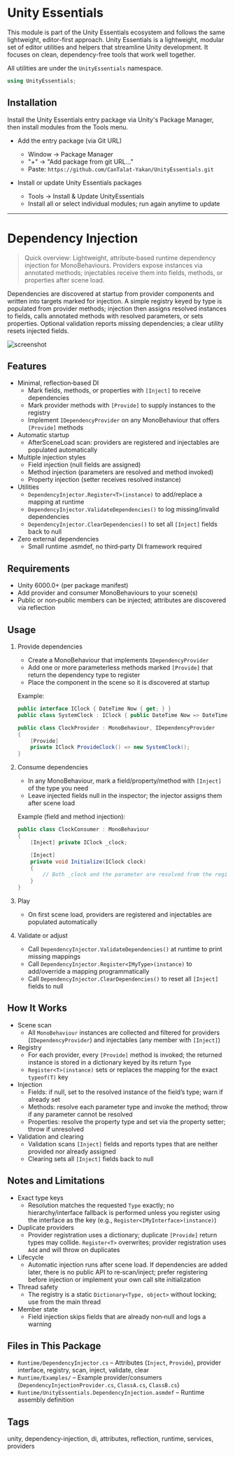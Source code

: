 # Unity Essentials

This module is part of the Unity Essentials ecosystem and follows the same lightweight, editor-first approach.
Unity Essentials is a lightweight, modular set of editor utilities and helpers that streamline Unity development. It focuses on clean, dependency-free tools that work well together.

All utilities are under the `UnityEssentials` namespace.

```csharp
using UnityEssentials;
```

## Installation

Install the Unity Essentials entry package via Unity's Package Manager, then install modules from the Tools menu.

- Add the entry package (via Git URL)
    - Window → Package Manager
    - "+" → "Add package from git URL…"
    - Paste: `https://github.com/CanTalat-Yakan/UnityEssentials.git`

- Install or update Unity Essentials packages
    - Tools → Install & Update UnityEssentials
    - Install all or select individual modules; run again anytime to update

---

# Dependency Injection

> Quick overview: Lightweight, attribute‑based runtime dependency injection for MonoBehaviours. Providers expose instances via annotated methods; injectables receive them into fields, methods, or properties after scene load.

Dependencies are discovered at startup from provider components and written into targets marked for injection. A simple registry keyed by type is populated from provider methods; injection then assigns resolved instances to fields, calls annotated methods with resolved parameters, or sets properties. Optional validation reports missing dependencies; a clear utility resets injected fields.

![screenshot](Documentation/Screenshot.png)

## Features
- Minimal, reflection‑based DI
  - Mark fields, methods, or properties with `[Inject]` to receive dependencies
  - Mark provider methods with `[Provide]` to supply instances to the registry
  - Implement `IDependencyProvider` on any MonoBehaviour that offers `[Provide]` methods
- Automatic startup
  - AfterSceneLoad scan: providers are registered and injectables are populated automatically
- Multiple injection styles
  - Field injection (null fields are assigned)
  - Method injection (parameters are resolved and method invoked)
  - Property injection (setter receives resolved instance)
- Utilities
  - `DependencyInjector.Register<T>(instance)` to add/replace a mapping at runtime
  - `DependencyInjector.ValidateDependencies()` to log missing/invalid dependencies
  - `DependencyInjector.ClearDependencies()` to set all `[Inject]` fields back to null
- Zero external dependencies
  - Small runtime .asmdef, no third‑party DI framework required

## Requirements
- Unity 6000.0+ (per package manifest)
- Add provider and consumer MonoBehaviours to your scene(s)
- Public or non‑public members can be injected; attributes are discovered via reflection

## Usage
1) Provide dependencies
   - Create a MonoBehaviour that implements `IDependencyProvider`
   - Add one or more parameterless methods marked `[Provide]` that return the dependency type to register
   - Place the component in the scene so it is discovered at startup
   
   Example:
   ```csharp
   public interface IClock { DateTime Now { get; } }
   public class SystemClock : IClock { public DateTime Now => DateTime.Now; }

   public class ClockProvider : MonoBehaviour, IDependencyProvider
   {
       [Provide]
       private IClock ProvideClock() => new SystemClock();
   }
   ```

2) Consume dependencies
   - In any MonoBehaviour, mark a field/property/method with `[Inject]` of the type you need
   - Leave injected fields null in the inspector; the injector assigns them after scene load
   
   Example (field and method injection):
   ```csharp
   public class ClockConsumer : MonoBehaviour
   {
       [Inject] private IClock _clock;

       [Inject]
       private void Initialize(IClock clock)
       {
           // Both _clock and the parameter are resolved from the registry
       }
   }
   ```

3) Play
   - On first scene load, providers are registered and injectables are populated automatically

4) Validate or adjust
   - Call `DependencyInjector.ValidateDependencies()` at runtime to print missing mappings
   - Call `DependencyInjector.Register<IMyType>(instance)` to add/override a mapping programmatically
   - Call `DependencyInjector.ClearDependencies()` to reset all `[Inject]` fields to null

## How It Works
- Scene scan
  - All `MonoBehaviour` instances are collected and filtered for providers (`IDependencyProvider`) and injectables (any member with `[Inject]`)
- Registry
  - For each provider, every `[Provide]` method is invoked; the returned instance is stored in a dictionary keyed by its return `Type`
  - `Register<T>(instance)` sets or replaces the mapping for the exact `typeof(T)` key
- Injection
  - Fields: if null, set to the resolved instance of the field’s type; warn if already set
  - Methods: resolve each parameter type and invoke the method; throw if any parameter cannot be resolved
  - Properties: resolve the property type and set via the property setter; throw if unresolved
- Validation and clearing
  - Validation scans `[Inject]` fields and reports types that are neither provided nor already assigned
  - Clearing sets all `[Inject]` fields back to null

## Notes and Limitations
- Exact type keys
  - Resolution matches the requested `Type` exactly; no hierarchy/interface fallback is performed unless you register using the interface as the key (e.g., `Register<IMyInterface>(instance)`)
- Duplicate providers
  - Provider registration uses a dictionary; duplicate `[Provide]` return types may collide. `Register<T>` overwrites; provider registration uses `Add` and will throw on duplicates
- Lifecycle
  - Automatic injection runs after scene load. If dependencies are added later, there is no public API to re‑scan/inject; prefer registering before injection or implement your own call site initialization
- Thread safety
  - The registry is a static `Dictionary<Type, object>` without locking; use from the main thread
- Member state
  - Field injection skips fields that are already non‑null and logs a warning

## Files in This Package
- `Runtime/DependencyInjector.cs` – Attributes (`Inject`, `Provide`), provider interface, registry, scan, inject, validate, clear
- `Runtime/Examples/` – Example provider/consumers (`DependencyInjectionProvider.cs`, `ClassA.cs`, `ClassB.cs`)
- `Runtime/UnityEssentials.DependencyInjection.asmdef` – Runtime assembly definition

## Tags
unity, dependency-injection, di, attributes, reflection, runtime, services, providers
